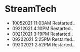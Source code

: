 # StreamTech  

- 10052021 11:03AM Restarted..
- 09212021 4:10PM Restarted..
- 09212021 3:19PM Restarted..
- 09202021 5:25PM Restarted..
- 09202021 2:52PM Restarted..
